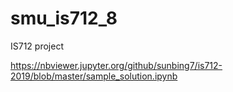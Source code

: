 # smu_is712_8
IS712 project 

https://nbviewer.jupyter.org/github/sunbing7/is712-2019/blob/master/sample_solution.ipynb
